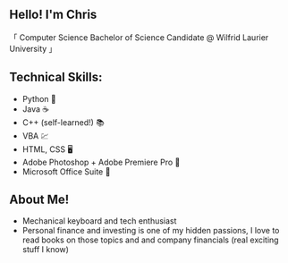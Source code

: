 ## Hello! I'm Chris

「 Computer Science Bachelor of Science Candidate @ Wilfrid Laurier University 」

## Technical Skills:
* Python :snake:
* Java :coffee:
* C++ (self-learned!) :books:
* VBA :chart:
* HTML, CSS :desktop_computer:
* Adobe Photoshop + Adobe Premiere Pro :camera_flash:
* Microsoft Office Suite :office:

## About Me!
* Mechanical keyboard and tech enthusiast 
* Personal finance and investing is one of my hidden passions, I love to read books on those topics and and company financials (real exciting stuff I know)
